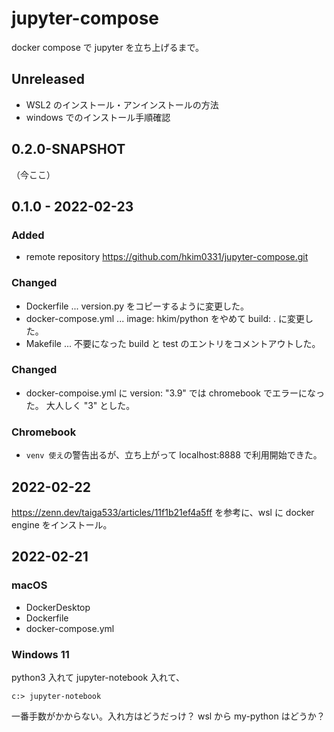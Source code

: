 # jupyter-compose

docker compose で jupyter を立ち上げるまで。

## Unreleased
- WSL2 のインストール・アンインストールの方法
- windows でのインストール手順確認


## 0.2.0-SNAPSHOT
（今ここ）

## 0.1.0 - 2022-02-23
### Added
- remote repository https://github.com/hkim0331/jupyter-compose.git

### Changed
- Dockerfile ... version.py をコピーするように変更した。
- docker-compose.yml ...  image: hkim/python をやめて build: . に変更した。
- Makefile ... 不要になった build と test のエントリをコメントアウトした。

### Changed
- docker-compoise.yml に version: "3.9" では chromebook でエラーになった。
  大人しく "3" とした。

### Chromebook
- `venv 使え`の警告出るが、立ち上がって localhost:8888 で利用開始できた。

## 2022-02-22

https://zenn.dev/taiga533/articles/11f1b21ef4a5ff
を参考に、wsl に docker engine をインストール。

## 2022-02-21
### macOS
* DockerDesktop
* Dockerfile
* docker-compose.yml

### Windows 11
python3 入れて jupyter-notebook 入れて、

    c:> jupyter-notebook

一番手数がかからない。入れ方はどうだっけ？
wsl から my-python はどうか？
